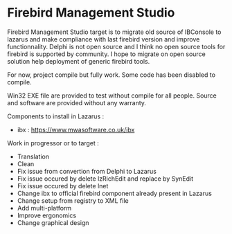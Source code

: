 # Firebird Management Studio
Firebird Management Studio target is to migrate old source of IBConsole to lazarus and make compliance with last firebird version and improve functionnality.
Delphi is not open source and I think no open source tools for firebird is supported by community.
I hope to migrate on open source solution help deployment of generic firebird tools.

For now, project compile but fully work. Some code has been disabled to compile.

Win32 EXE file are provided to test without compile for all people. Source and software are provided without any warranty.

Components to install in Lazarus :
- ibx : https://www.mwasoftware.co.uk/ibx

Work in progressor or to target :
- Translation
- Clean
- Fix issue from convertion from Delphi to Lazarus
- Fix issue occured by delete lzRichEdit and replace by SynEdit
- Fix issue occured by delete lnet
- Change ibx to official firebird component already present in Lazarus
- Change setup from registry to XML file
- Add multi-platform
- Improve ergonomics
- Change graphical design
